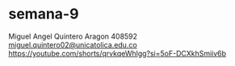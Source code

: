 # semana-9
Miguel Angel Quintero Aragon
408592
miguel.quintero02@unicatolica.edu.co
https://youtube.com/shorts/qrvkqeWhlgg?si=5oF-DCXkhSmiiv6b
